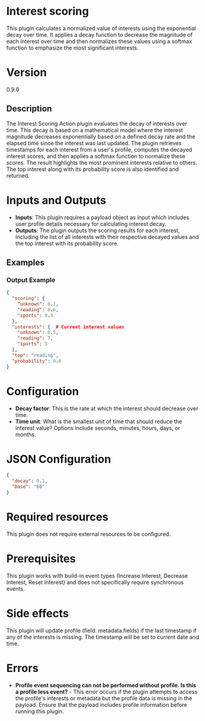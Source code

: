 # Interest scoring

This plugin calculates a normalized value of interests using the exponential decay over time. It applies a decay
function to decrease the magnitude of each interest over time and then normalizes these values using a softmax function
to emphasize the most significant interests.

# Version

0.9.0

## Description

The Interest Scoring Action plugin evaluates the decay of interests over time. This decay is based on a mathematical
model where the interest magnitude decreases exponentially based on a defined decay rate and the elapsed time since the
interest was last updated. The plugin retrieves timestamps for each interest from a user's profile, computes the decayed
interest scores, and then applies a softmax function to normalize these scores. The result highlights the most prominent
interests relative to others. The top interest along with its probability score is also identified and returned.

# Inputs and Outputs

- __Inputs__: This plugin requires a payload object as input which includes user profile details necessary for
  calculating interest decay.
- __Outputs__: The plugin outputs the scoring results for each interest, including the list of all interests with their
  respective decayed values and the top interest with its probability score.

## Examples

### Output Example

```json
{
  "scoring": {
    "unknown": 0.1,
    "reading": 0.6,
    "sports": 0.3
  },
  "interests": {  # Current interest values
    "unknown": 0.5,
    "reading": 7,
    "sports": 5
  },
  "top": "reading",
  "probability": 0.6
}
```

# Configuration

- __Decay factor__: This is the rate at which the interest should decrease over time.
- __Time unit__: What is the smallest unit of time that should reduce the interest value? Options include seconds,
  minutes, hours, days, or months.

# JSON Configuration

```json
{
  "decay": 0.1,
  "base": "60"
}
```

# Required resources

This plugin does not require external resources to be configured.

# Prerequisites

This plugin works with build-in event types (Increase Interest, Decrease Interest, Reset Interest) and does not
specifically require synchronous events.

# Side effects

This plugin will update profile (field: metadata.fields) if the last timestamp if any of the interests is missing. The
timestamp will be set to current date and time.

# Errors

- __Profile event sequencing can not be performed without profile. Is this a profile less event?__ - This error occurs
  if the plugin attempts to access the profile's interests or metadata but the profile data is missing in the payload.
  Ensure that the payload includes profile information before running this plugin.